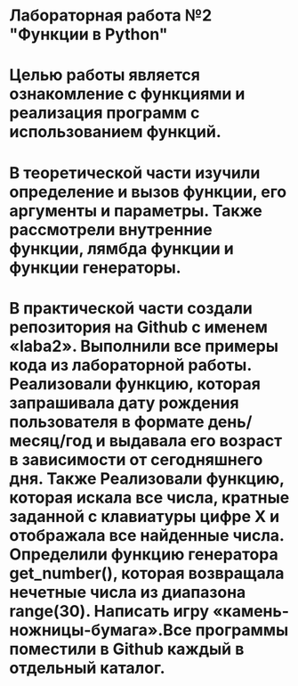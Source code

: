 # Лабораторная работа №2 "Функции в Python" 
# Целью работы является ознакомление с функциями и реализация программ с использованием функций.
# В теоретической части изучили определение и вызов функции, его аргументы и параметры. Также рассмотрели внутренние функции, лямбда функции и функции генераторы.
# В практической части создали  репозитория на Github с именем «laba2». Выполнили все примеры кода из лабораторной работы. Реализовали функцию, которая запрашивала дату рождения пользователя в формате день/месяц/год и выдавала его возраст в зависимости от сегодняшнего дня. Также Реализовали функцию, которая искала все числа, кратные заданной с клавиатуры цифре X и отображала все найденные числа. Определили функцию генератора get_number(), которая возвращала нечетные числа из диапазона range(30). Написать игру «камень-ножницы-бумага».Все программы поместили в Github каждый в отдельный каталог.
